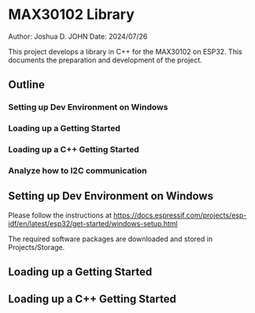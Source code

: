 # MAX30102 Library
Author: Joshua D. JOHN
Date: 2024/07/26

This project develops a library in C++ for the MAX30102 on ESP32. This documents the preparation and development of the project.

## Outline
### Setting up Dev Environment on Windows
### Loading up a Getting Started
### Loading up a C++ Getting Started
### Analyze how to I2C communication

## Setting up Dev Environment on Windows
Please follow the instructions at 
https://docs.espressif.com/projects/esp-idf/en/latest/esp32/get-started/windows-setup.html

The required software packages are downloaded and stored in Projects/Storage.

## Loading up a Getting Started

## Loading up a C++ Getting Started








